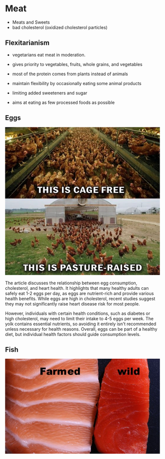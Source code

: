 # Meat

- Meats and Sweets
- bad cholesterol (oxidized cholesterol particles)

## Flexitarianism

- vegetarians eat meat in moderation.

- gives priority to vegetables, fruits, whole grains, and vegetables
- most of the protein comes from plants instead of animals
- maintain flexibility by occasionally eating some animal products
- limiting added sweeteners and sugar
- aims at eating as few processed foods as possible

## Eggs

![cage-free vs pasture](<static/EGGS - cage-free vs pasture.png>)

The article discusses the relationship between egg consumption, cholesterol, and heart health. It highlights that many healthy adults can safely eat 1-2 eggs per day, as eggs are nutrient-rich and provide various health benefits. While eggs are high in cholesterol, recent studies suggest they may not significantly raise heart disease risk for most people.

However, individuals with certain health conditions, such as diabetes or high cholesterol, may need to limit their intake to 4-5 eggs per week. The yolk contains essential nutrients, so avoiding it entirely isn't recommended unless necessary for health reasons. Overall, eggs can be part of a healthy diet, but individual health factors should guide consumption levels.

## Fish

![color](<static/fish - color.png>)
